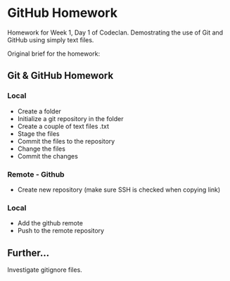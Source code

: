 # GitHub Homework

Homework for Week 1, Day 1 of Codeclan. Demostrating the use of Git and GitHub using simply text files. 

Original brief for the homework:


## Git & GitHub Homework

### Local

* Create a folder
* Initialize a git repository in the folder
* Create a couple of text files .txt
* Stage the files
* Commit the files to the repository
* Change the files
* Commit the changes

### Remote - Github

* Create new repository (make sure SSH is checked when copying link)

### Local

* Add the github remote
*  Push to the remote repository


## Further...

Investigate gitignore files.
